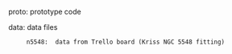 

proto:   prototype code

data:    data files

         n5548:  data from Trello board (Kriss NGC 5548 fitting)



